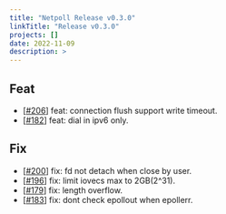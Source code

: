 ```yaml
---
title: "Netpoll Release v0.3.0"
linkTitle: "Release v0.3.0"
projects: []
date: 2022-11-09
description: >
---
```


## Feat

* [[#206](https://github.com/cloudwego/netpoll/pull/206)] feat: connection flush support write timeout.
* [[#182](https://github.com/cloudwego/netpoll/pull/182)] feat: dial in ipv6 only.

## Fix

* [[#200](https://github.com/cloudwego/netpoll/pull/200)] fix: fd not detach when close by user.
* [[#196](https://github.com/cloudwego/netpoll/pull/196)] fix: limit iovecs max to 2GB(2^31).
* [[#179](https://github.com/cloudwego/netpoll/pull/179)] fix: length overflow.
* [[#183](https://github.com/cloudwego/netpoll/pull/183)] fix: dont check epollout when epollerr.

